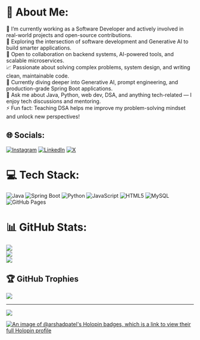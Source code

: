 # 💫 About Me:
🔭 I’m currently working as a Software Developer and actively involved in real-world projects and open-source contributions.<br>
🧠 Exploring the intersection of software development and Generative AI to build smarter applications.<br>
🤝 Open to collaboration on backend systems, AI-powered tools, and scalable microservices.<br>
📈 Passionate about solving complex problems, system design, and writing clean, maintainable code.<br>
🌱 Currently diving deeper into Generative AI, prompt engineering, and production-grade Spring Boot applications.<br>
💬 Ask me about Java, Python, web dev, DSA, and anything tech-related — I enjoy tech discussions and mentoring.<br>
⚡ Fun fact: Teaching DSA helps me improve my problem-solving mindset and unlock new perspectives!

## 🌐 Socials:
[![Instagram](https://img.shields.io/badge/Instagram-%23E4405F.svg?logo=Instagram&logoColor=white)](https://instagram.com/arshadpatel04) 
[![LinkedIn](https://img.shields.io/badge/LinkedIn-%230077B5.svg?logo=linkedin&logoColor=white)](https://linkedin.com/in/arshad-patel) 
[![X](https://img.shields.io/badge/X-black.svg?logo=X&logoColor=white)](https://x.com/arshadpatel04) 

# 💻 Tech Stack:
![Java](https://img.shields.io/badge/java-%23ED8B00.svg?style=for-the-badge&logo=openjdk&logoColor=white) 
![Spring Boot](https://img.shields.io/badge/Spring%20Boot-6DB33F.svg?style=for-the-badge&logo=spring-boot&logoColor=white)
![Python](https://img.shields.io/badge/python-3670A0?style=for-the-badge&logo=python&logoColor=ffdd54) 
![JavaScript](https://img.shields.io/badge/javascript-%23323330.svg?style=for-the-badge&logo=javascript&logoColor=%23F7DF1E) 
![HTML5](https://img.shields.io/badge/html5-%23E34F26.svg?style=for-the-badge&logo=html5&logoColor=white) 
![MySQL](https://img.shields.io/badge/mysql-4479A1.svg?style=for-the-badge&logo=mysql&logoColor=white) 
![GitHub Pages](https://img.shields.io/badge/github%20copilot-121013?style=for-the-badge&logo=github&logoColor=white)

# 📊 GitHub Stats:
![](https://github-readme-stats.vercel.app/api?username=arshadpatel&theme=dark&hide_border=false&include_all_commits=true&count_private=false)<br/>
![](https://github-readme-streak-stats.herokuapp.com/?user=arshadpatel&theme=dark&hide_border=false)<br/>
![](https://github-readme-stats.vercel.app/api/top-langs/?username=arshadpatel&theme=dark&hide_border=false&include_all_commits=true&count_private=false&layout=compact)

## 🏆 GitHub Trophies
![](https://github-profile-trophy.vercel.app/?username=arshadpatel&theme=radical&no-frame=false&no-bg=false&margin-w=4)

---
[![](https://visitcount.itsvg.in/api?id=arshadpatel&icon=0&color=0)](https://visitcount.itsvg.in)

<!-- Proudly created with GPRM ( https://gprm.itsvg.in ) -->

[![An image of @arshadpatel's Holopin badges, which is a link to view their full Holopin profile](https://holopin.me/arshadpatel)](https://holopin.io/@arshadpatel)
